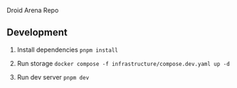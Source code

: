 Droid Arena Repo

## Development

1. Install dependencies `pnpm install`

2. Run storage `docker compose -f infrastructure/compose.dev.yaml up -d`

3. Run dev server `pnpm dev`

